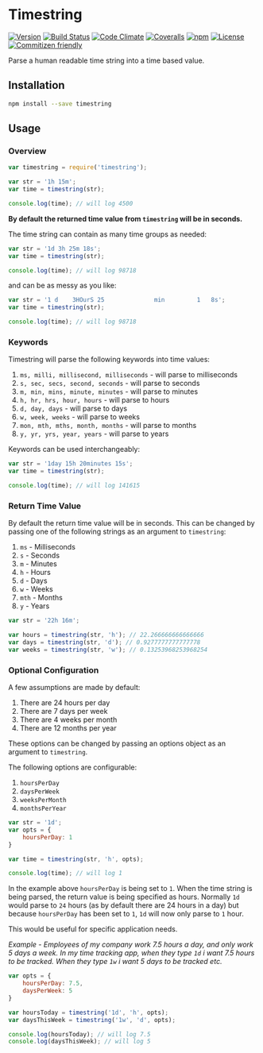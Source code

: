 # Timestring

[![Version](https://img.shields.io/npm/v/timestring.svg?style=flat-square)](https://www.npmjs.com/package/timestring)
[![Build Status](https://img.shields.io/travis/mike182uk/timestring.svg?style=flat-square)](http://travis-ci.org/mike182uk/timestring)
[![Code Climate](https://img.shields.io/codeclimate/github/mike182uk/timestring.svg?style=flat-square)](https://codeclimate.com/github/mike182uk/timestring)
[![Coveralls](https://img.shields.io/coveralls/mike182uk/timestring/master.svg?style=flat-square)](https://coveralls.io/r/mike182uk/timestring)
[![npm](https://img.shields.io/npm/dm/timestring.svg?style=flat-square)](https://www.npmjs.com/package/timestring)
[![License](https://img.shields.io/github/license/mike182uk/timestring.svg?style=flat-square)](https://www.npmjs.com/package/timestring)
[![Commitizen friendly](https://img.shields.io/badge/commitizen-friendly-brightgreen.svg?style=flat-square)](http://commitizen.github.io/cz-cli/)

Parse a human readable time string into a time based value.

## Installation

```bash
npm install --save timestring
```

## Usage

### Overview

```js
var timestring = require('timestring');

var str = '1h 15m';
var time = timestring(str);

console.log(time); // will log 4500
```

**By default the returned time value from `timestring` will be in seconds.**

The time string can contain as many time groups as needed:

```js
var str = '1d 3h 25m 18s';
var time = timestring(str);

console.log(time); // will log 98718
```

and can be as messy as you like:

```js
var str = '1 d    3HOurS 25              min         1   8s';
var time = timestring(str);

console.log(time); // will log 98718
```

### Keywords

Timestring will parse the following keywords into time values:

1. `ms, milli, millisecond, milliseconds` - will parse to milliseconds
2. `s, sec, secs, second, seconds` - will parse to seconds
3. `m, min, mins, minute, minutes` - will parse to minutes
4. `h, hr, hrs, hour, hours` - will parse to hours
5. `d, day, days` - will parse to days
6. `w, week, weeks` - will parse to weeks
7. `mon, mth, mths, month, months` - will parse to months
8. `y, yr, yrs, year, years` - will parse to years

Keywords can be used interchangeably:

```js
var str = '1day 15h 20minutes 15s';
var time = timestring(str);

console.log(time); // will log 141615
```

### Return Time Value

By default the return time value will be in seconds. This can be changed by passing one of the following strings as an argument to `timestring`:

1. `ms` - Milliseconds
2. `s` - Seconds
3. `m` - Minutes
4. `h` - Hours
5. `d` - Days
6. `w` - Weeks
7. `mth` - Months
8. `y` - Years

```js
var str = '22h 16m';

var hours = timestring(str, 'h'); // 22.266666666666666
var days = timestring(str, 'd'); // 0.9277777777777778
var weeks = timestring(str, 'w'); // 0.13253968253968254
```

### Optional Configuration

A few assumptions are made by default:

1. There are 24 hours per day
2. There are 7 days per week
3. There are 4 weeks per month
4. There are 12 months per year

These options can be changed by passing an options object as an argument to `timestring`.

The following options are configurable:

1. `hoursPerDay`
2. `daysPerWeek`
3. `weeksPerMonth`
4. `monthsPerYear`

```js
var str = '1d';
var opts = {
	hoursPerDay: 1
}

var time = timestring(str, 'h', opts);

console.log(time); // will log 1
```

In the example above `hoursPerDay` is being set to `1`. When the time string is being parsed, the return value is being specified as hours. Normally `1d` would parse to `24` hours (as by default there are 24 hours in a day) but because `hoursPerDay` has been set to `1`, `1d` will now only parse to `1` hour.

This would be useful for specific application needs.

*Example  - Employees of my company work 7.5 hours a day, and only work 5 days a week. In my time tracking app, when they type `1d` i want 7.5 hours to be tracked. When they type `1w` i want 5 days to be tracked etc.*

```js
var opts = {
	hoursPerDay: 7.5,
	daysPerWeek: 5
}

var hoursToday = timestring('1d', 'h', opts);
var daysThisWeek = timestring('1w', 'd', opts);

console.log(hoursToday); // will log 7.5
console.log(daysThisWeek); // will log 5
```
